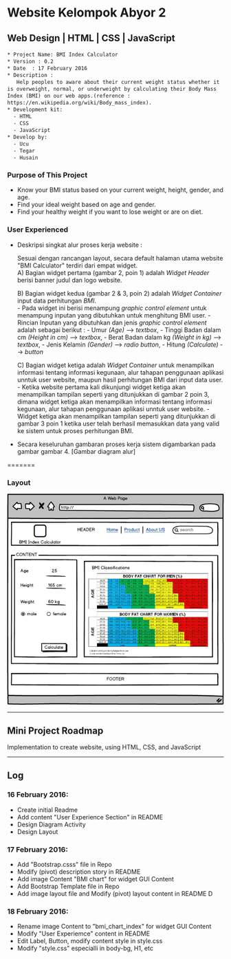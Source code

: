 # Website Kelompok Abyor 2

## Web Design | HTML | CSS | JavaScript

```
* Project Name: BMI Index Calculator
* Version : 0.2
* Date	: 17 February 2016
* Description :
   Help peoples to aware about their current weight status whether it is overweight, normal, or underweight by calculating their Body Mass Index (BMI) on our web apps.(reference : https://en.wikipedia.org/wiki/Body_mass_index).
* Development kit:
  - HTML
  - CSS
  - JavaScript
* Develop by:
  - Ucu
  - Tegar
  - Husain
```

### Purpose of This Project

* Know your BMI status based on your current weight, height, gender, and age.
* Find your ideal weight based on age and gender.
* Find your healthy weight if you want to lose weight or are on diet.

### User Experienced  

* Deskripsi singkat alur proses kerja website :  

  	Sesuai dengan rancangan layout, secara default halaman utama website "BMI Calculator" terdiri dari empat widget.  
    A)	Bagian widget  pertama (gambar 2, poin 1) adalah *Widget Header* berisi banner judul dan logo website.  

  	B)	Bagian widget kedua (gambar 2 & 3, poin 2) adalah *Widget Container* input data perhitungan *BMI*.   
         - Pada widget ini berisi menampung *graphic control element* untuk menampung inputan yang dibutuhkan untuk menghitung BMI user.
         - Rincian Inputan yang dibutuhkan dan jenis *graphic control element* adalah sebagai berikut :
            - Umur *(Age)* --> *textbox*,
            - Tinggi Badan dalam cm *(Height in cm)* --> *textbox*,
            - Berat Badan dalam kg *(Weight in kg)* --> *textbox*,
            - Jenis Kelamin *(Gender)* --> *radio button*,
            - Hitung *(Calculate)* --> *button*  

    C)	Bagian widget ketiga adalah *Widget Container* untuk menampilkan informasi tentang informasi kegunaan, alur tahapan penggunaan aplikasi unntuk user website, maupun hasil perhitungan BMI dari input data user.  
        - Ketika website pertama kali dikunjungi widget ketiga akan menampilkan tampilan seperti yang ditunjukkan di gambar 2 poin 3, dimana  widget ketiga akan menampilkan informasi tentang informasi kegunaan, alur tahapan penggunaan aplikasi unntuk user website.
        - Widget ketiga akan menampilkan tampilan seperti yang ditunjukkan di gambar 3 poin 1 ketika user telah berhasil memasukkan data yang valid ke sistem untuk proses perhitungan BMI.  

* Secara keseluruhan gambaran proses kerja sistem digambarkan pada gambar gambar 4.
        [Gambar diagram alur]


=======
### Layout
![Alt text](https://github.com/agnium-academy/abyor-2-web/blob/master/Layout.png "Layout")



*  *  *  *  *  *  *  *  *  *  *  *  *  *  *  *  *  *  *  *

## Mini Project Roadmap

Implementation to create website, using HTML, CSS, and JavaScript

*  *  *  *  *  *  *  *  *  *  *  *  *  *  *  *  *  *  *  *

## Log

### 16 February 2016:
- Create initial Readme                                                   <Ucu>  
- Add content "User Experience Section" in README                         <Husain>
- Design Diagram Activity                                                 <Tegar>  
- Design Layout                                                           <Ucu>  

### 17 February 2016:  
- Add "Bootstrap.csss" file in Repo                                       <Ucu>  
- Modify (pivot) description story in README                              <Husain>  
- Add image Content "BMI chart" for widget GUI Content                    <Husain>  
- Add Bootstrap Template file in Repo                                     <Tegar>  
- Add image layout file and Modify (pivot) layout content in README       <Husain>
  D
### 18 February 2016:  
- Rename image Content to "bmi_chart_index" for widget GUI Content        <Ucu>
- Modify "User Experiemce" content in README                              <Husain>  
- Edit Label, Button, modify content style in style.css                   <Tegar>  
- Modify "style.css" especialli in body-bg, H1, etc                       <Ucu>
